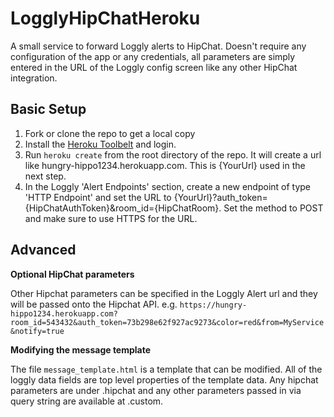 LogglyHipChatHeroku
===================

A small service to forward Loggly alerts to HipChat. Doesn't require any configuration of the app or any credentials, all parameters are simply entered in the URL of the Loggly config screen like any other HipChat integration.


## Basic Setup ##
1. Fork or clone the repo to get a local copy
2. Install the [Heroku Toolbelt](https://toolbelt.heroku.com/) and login.
3. Run `heroku create` from the root directory of the repo. It will create a url like hungry-hippo1234.herokuapp.com. This is {YourUrl} used in the next step.
4. In the Loggly 'Alert Endpoints' section, create a new endpoint of type 'HTTP Endpoint' and set the URL to {YourUrl}?auth_token={HipChatAuthToken}&room_id={HipChatRoom}. Set the method to POST and make sure to use HTTPS for the URL.


## Advanced ##

**Optional HipChat parameters**

Other Hipchat parameters can be specified in the Loggly Alert url and they will be passed onto the Hipchat API.
e.g. 
`https://hungry-hippo1234.herokuapp.com?room_id=543432&auth_token=73b298e62f927ac9273&color=red&from=MyService&notify=true`


**Modifying the message template**

The file `message_template.html` is a template that can be modified. All of the loggly data fields are top level properties of the template data. Any hipchat parameters are under .hipchat and any other parameters passed in via query string are available at .custom.